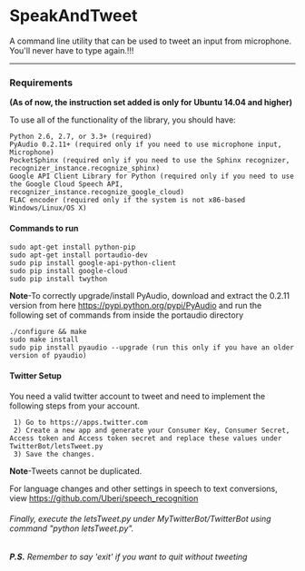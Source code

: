 <h1>SpeakAndTweet</h1>
A command line utility that can be used to tweet an input from microphone. You'll never have to type again.!!!
<hr>

<h3>Requirements</h3><p><b>(As of now, the instruction set added is only for Ubuntu 14.04 and higher)</b></p>
To use all of the functionality of the library, you should have:
    
    Python 2.6, 2.7, or 3.3+ (required)
    PyAudio 0.2.11+ (required only if you need to use microphone input, Microphone)
    PocketSphinx (required only if you need to use the Sphinx recognizer, recognizer_instance.recognize_sphinx)
    Google API Client Library for Python (required only if you need to use the Google Cloud Speech API, recognizer_instance.recognize_google_cloud)
    FLAC encoder (required only if the system is not x86-based Windows/Linux/OS X)


<h4>Commands to run</h4>

    sudo apt-get install python-pip
    sudo apt-get install portaudio-dev
    sudo pip install google-api-python-client
    sudo pip install google-cloud
    sudo pip install twython

<b>Note</b>-To correctly upgrade/install PyAudio, download and extract the 0.2.11 version from here https://pypi.python.org/pypi/PyAudio
and run the following set of commands from inside the portaudio directory

    ./configure && make
    sudo make install
    sudo pip install pyaudio --upgrade (run this only if you have an older version of pyaudio)
    
<h4>Twitter Setup</h4>
     You need a valid twitter account to tweet and need to implement the following steps from your account.
     
     1) Go to https://apps.twitter.com
     2) Create a new app and generate your Consumer Key, Consumer Secret, Access token and Access token secret and replace these values under TwitterBot/letsTweet.py
     3) Save the changes.

<b>Note</b>-Tweets cannot be duplicated.

For language changes and other settings in speech to text conversions, view https://github.com/Uberi/speech_recognition
<br>
<h6>Finally, execute the letsTweet.py under MyTwitterBot/TwitterBot using command "python letsTweet.py".</h6>
<b><i>P.S.</b> Remember to say 'exit' if you want to quit without tweeting</i>
     

